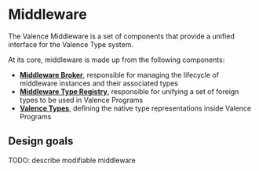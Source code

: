 # Middleware

The Valence Middleware is a set of components that provide a unified interface for the Valence Type system.

At its core, middleware is made up from the following components:
- [**Middleware Broker**](./broker.md), responsible for managing the lifecycle of middleware instances and their associated types
- [**Middleware Type Registry**](./type_registry.md), responsible for unifying a set of foreign types to be used in Valence Programs
- [**Valence Types**](./valence_types.md), defining the native type representations inside Valence Programs

## Design goals

TODO: describe modifiable middleware
